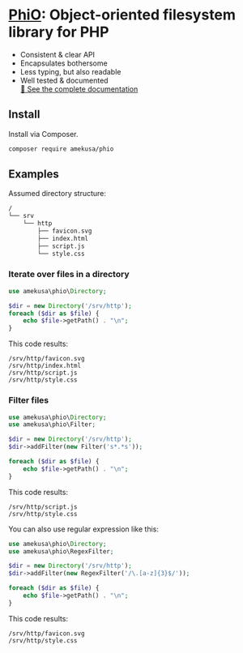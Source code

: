 # [PhiO](https://amekusa.github.io/PhiO/): Object-oriented filesystem library for PHP
+ Consistent & clear API
+ Encapsulates bothersome
+ Less typing, but also readable
+ Well tested & documented  
  [:blue_book: See the complete documentation](https://amekusa.github.io/PhiO/)

## Install
Install via Composer.

```sh
composer require amekusa/phio
```

## Examples
Assumed directory structure:

```sh
/
└── srv
    └── http
        ├── favicon.svg
        ├── index.html
        ├── script.js
        └── style.css
```

### Iterate over files in a directory

```php
use amekusa\phio\Directory;

$dir = new Directory('/srv/http');
foreach ($dir as $file) {
	echo $file->getPath() . "\n";
}
```

This code results:

```
/srv/http/favicon.svg
/srv/http/index.html
/srv/http/script.js
/srv/http/style.css
```

### Filter files

```php
use amekusa\phio\Directory;
use amekusa\phio\Filter;

$dir = new Directory('/srv/http');
$dir->addFilter(new Filter('s*.*s'));

foreach ($dir as $file) {
	echo $file->getPath() . "\n";
}
```

This code results:

```
/srv/http/script.js
/srv/http/style.css
```

You can also use regular expression like this:

```php
use amekusa\phio\Directory;
use amekusa\phio\RegexFilter;

$dir = new Directory('/srv/http');
$dir->addFilter(new RegexFilter('/\.[a-z]{3}$/'));

foreach ($dir as $file) {
	echo $file->getPath() . "\n";
}
```

This code results:

```
/srv/http/favicon.svg
/srv/http/style.css
```
